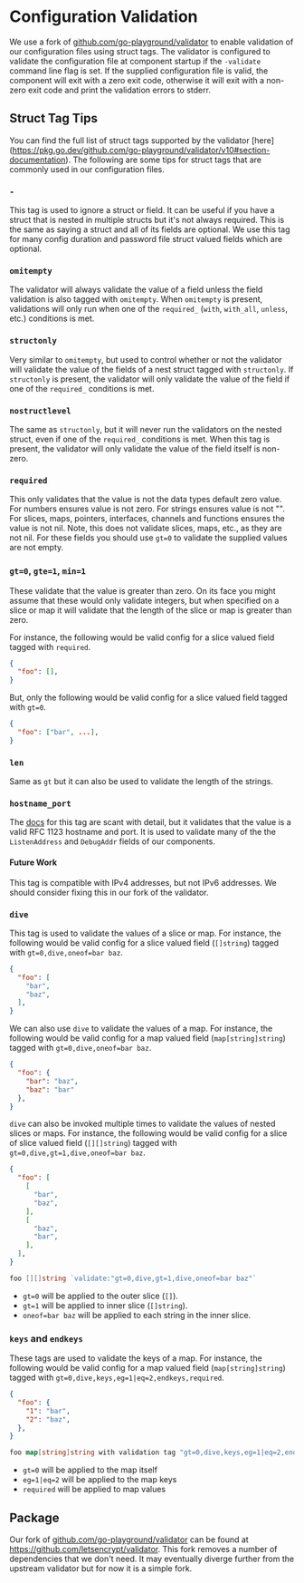 # Configuration Validation

We use a fork of
[github.com/go-playground/validator](https://github.com/go-playground/validator)
to enable validation of our configuration files using struct tags. The validator
is configured to validate the configuration file at component startup if the
`-validate` command line flag is set. If the supplied configuration file is
valid, the component will exit with a zero exit code, otherwise it will exit
with a non-zero exit code and print the validation errors to stderr.

## Struct Tag Tips

You can find the full list of struct tags supported by the validator [here]
(https://pkg.go.dev/github.com/go-playground/validator/v10#section-documentation).
The following are some tips for struct tags that are commonly used in our
configuration files.

### `-`
This tag is used to ignore a struct or field. It can be useful if you have a
struct that is nested in multiple structs but it's not always required. This is
the same as saying a struct and all of its fields are optional. We use this tag
for many config duration and password file struct valued fields which are
optional.

### `omitempty`

The validator will always validate the value of a field unless the field
validation is also tagged with `omitempty`. When `omitempty` is present,
validations will only run when one of the `required_` (`with`, `with_all`,
`unless`, etc.) conditions is met.

### `structonly`

Very similar to `omitempty`, but used to control whether or not the validator
will validate the value of the fields of a nest struct tagged with `structonly`.
If `structonly` is present, the validator will only validate the value of the
field if one of the `required_` conditions is met.

### `nostructlevel`

The same as `structonly`, but it will never run the validators on the nested
struct, even if one of the `required_` conditions is met. When this tag is
present, the validator will only validate the value of the field itself is
non-zero.

### `required`

This only validates that the value is not the data types default zero value. For
numbers ensures value is not zero. For strings ensures value is not "". For
slices, maps, pointers, interfaces, channels and functions ensures the value is
not nil. Note, this does not validate slices, maps, etc., as they are not nil.
For these fields you should use `gt=0` to validate the supplied values are not
empty.

### `gt=0`, `gte=1`, `min=1`

These validate that the value is greater than zero. On its face you might assume
that these would only validate integers, but when specified on a slice or map it
will validate that the length of the slice or map is greater than zero.

For instance, the following would be valid config for a slice valued field
tagged with `required`.
```json
{
  "foo": [],
}
```

But, only the following would be valid config for a slice valued field tagged
with `gt=0`.
```json
{
  "foo": ["bar", ...],
}
```

### `len`

Same as `gt` but it can also be used to validate the length of the strings.

### `hostname_port`

The
[docs](https://pkg.go.dev/github.com/go-playground/validator/v10#hdr-HostPort)
for this tag are scant with detail, but it validates that the value is a valid
RFC 1123 hostname and port. It is used to validate many of the the
`ListenAddress` and `DebugAddr` fields of our components.

#### Future Work

This tag is compatible with IPv4 addresses, but not IPv6 addresses. We should
consider fixing this in our fork of the validator.

### `dive`
This tag is used to validate the values of a slice or map. For instance, the
following would be valid config for a slice valued field (`[]string`) tagged
with `gt=0,dive,oneof=bar baz`.
```json
{
  "foo": [
    "bar",
    "baz",
  ],
}
```

We can also use `dive` to validate the values of a map. For instance, the
following would be valid config for a map valued field (`map[string]string`)
tagged with `gt=0,dive,oneof=bar baz`.
```json
{
  "foo": {
    "bar": "baz",
    "baz": "bar"
  },
}
```

`dive` can also be invoked multiple times to validate the values of nested
slices or maps. For instance, the following would be valid config for a slice of
slice valued field (`[][]string`) tagged with `gt=0,dive,gt=1,dive,oneof=bar
baz`.

```json
{
  "foo": [
    [
      "bar",
      "baz",
    ],
    [
      "baz",
      "bar",
    ],
  ],
}
```

```go
foo [][]string `validate:"gt=0,dive,gt=1,dive,oneof=bar baz"`
```

- `gt=0` will be applied to the outer slice (`[]`).
- `gt=1` will be applied to inner slice (`[]string`).
- `oneof=bar baz` will be applied to each string in the inner slice.

### `keys` and `endkeys`
These tags are used to validate the keys of a map. For instance, the following
would be valid config for a map valued field (`map[string]string`) tagged with
`gt=0,dive,keys,eg=1|eq=2,endkeys,required`.

```json
{
  "foo": {
    "1": "bar",
    "2": "baz",
  },
}
```

```go
foo map[string]string with validation tag "gt=0,dive,keys,eg=1|eq=2,endkeys,required"
```

- `gt=0` will be applied to the map itself
- `eg=1|eq=2` will be applied to the map keys
- `required` will be applied to map values


## Package

Our fork of
[github.com/go-playground/validator](https://github.com/go-playground/validator)
can be found at https://github.com/letsencrypt/validator. This fork removes a
number of dependencies that we don't need. It may eventually diverge further
from the upstream validator but for now it is a simple fork.
